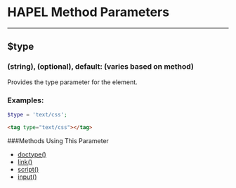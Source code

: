 # HAPEL Method Parameters

---

## $type
### (string), (optional), default: (varies based on method)

Provides the type parameter for the element.

### Examples:

```php
$type = 'text/css';
```
```html
<tag type="text/css"></tag>
```

###Methods Using This Parameter
* [doctype()](../methods/doctype.md)
* [link()](../methods/link.md)
* [script()](../methods/script.md)
* [input()](../methods/input.md)